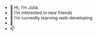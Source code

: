 - 👋 Hi, I’m Julia
- 👀 I’m interested in new friends 
- 🌱 I’m currently learning web-developing
- 💞️ 
- 📫 

<!---
Jul-Scorp/Jul-Scorp is a ✨ special ✨ repository because its `README.md` (this file) appears on your GitHub profile.
You can click the Preview link to take a look at your changes.
--->
